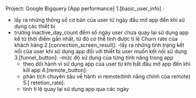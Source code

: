 Project: Google Bigquery [App performance]
1.[basic_user_info] : 
- lấy ra những thông số cơ bản của user từ ngày đầu mở app đến khi sử dụng các thiết bị
- trường inactive_day_count đếm số ngày user chưa quay lại sử dụng app kể từ thời điểm gần nhất, từ đó có thể tính được tỉ lệ Churn rate của khách hàng
2.[connection_screen_result]:
  -lấy ra những tình trạng kết nối của user khi sử dụng app đối với thiết bị user muốn kết nối sử dụng
3.[funnel_button]:
  -mức độ sử dụng của từng tính năng trong app
  - theo dõi hành vi sử dụng app của user từ khi bắt đầu mở app đến khi kill app
4.[remote_button]:
   - phân tích chuyên sâu về hành vi remote(tính năng chính của remote)
5.[ retetion_rate]:
  - tính tỉ lệ quay lại sử dụng app qua các ngày
     
